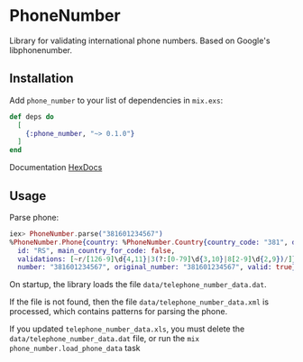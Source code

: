 # PhoneNumber

Library for validating international phone numbers. Based on Google's libphonenumber.

## Installation

Add `phone_number` to your list of dependencies in `mix.exs`:

```elixir
def deps do
  [
    {:phone_number, "~> 0.1.0"}
  ]
end
```

Documentation [HexDocs](https://hexdocs.pm/phone_number)

## Usage

Parse phone:

```elixir
iex> PhoneNumber.parse("381601234567")
%PhoneNumber.Phone{country: %PhoneNumber.Country{country_code: "381", data: %{},
  id: "RS", main_country_for_code: false,
  validations: [~r/[126-9]\d{4,11}|3(?:[0-79]\d{3,10}|8[2-9]\d{2,9})/]},
  number: "381601234567", original_number: "381601234567", valid: true}
```

On startup, the library loads the file `data/telephone_number_data.dat`.

If the file is not found, then the file `data/telephone_number_data.xml` is processed, which contains patterns for parsing the phone. 

If you updated `telephone_number_data.xls`, you must delete the `data/telephone_number_data.dat` file, or run the `mix phone_number.load_phone_data` task